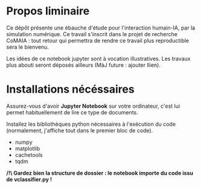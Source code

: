 # Propos liminaire
Ce dépôt présente une ébauche d'étude pour l'interaction humain-IA, par la simulation numérique.
Ce travail s'inscrit dans le projet de recherche CoMAIA :
tout retour qui permettra de rendre ce travail plus reproductible sera le bienvenu.

Les idées de ce notebook jupyter sont à vocation illustratives.
Les travaux plus abouti seront déposés ailleurs (MàJ future : ajouter llien).

# Installations nécéssaires

Assurez-vous d'avoir **Jupyter Notebook** sur votre ordinateur, c'est lui permet habituellement de lire ce type de documents.

Installez les bibliothèques python nécessaires à l'exécution du code (normalement, j'affiche tout dans le premier bloc de code).

- numpy
- matplotlib
- cachetools
- tqdm

**/!\\ Gardez bien la structure de dossier : le notebook importe du code issu de vclassifier.py !**